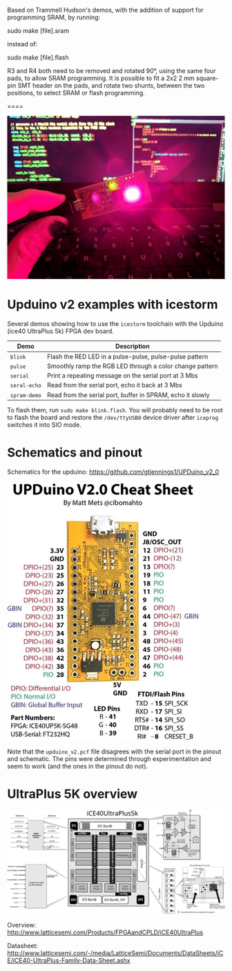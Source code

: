 Based on Trammell Hudson's demos, with the addition of support for programming SRAM, by running:

  sudo make [file].sram

instead of:

  sudo make [file].flash

R3 and R4 both need to be removed and rotated 90°, using the same four pads, to allow SRAM programming.  It is possible to fit a 2x2 2 mm square-pin SMT header on the pads, and rotate two shunts, between the two positions, to select SRAM or flash programming.

====

![Upduino v2 RGB LEd](images/led.jpg)

Upduino v2 examples with icestorm
====

Several demos showing how to use the `icestorm` toolchain with the
Upduino (ice40 UltraPlus 5k) FPGA dev board.

| Demo | Description |
|------|-------------|
| `blink` | Flash the RED LED in a pulse-pulse, pulse-pulse pattern |
| `pulse` | Smoothly ramp the RGB LED through a color change pattern |
| `serial` | Print a repeating message on the serial port at 3 Mbs |
| `seral-echo` | Read from the serial port, echo it back at 3 Mbs |
| `spram-demo` | Read from the serial port, buffer in SPRAM, echo it slowly |

To flash them, run `sudo make blink.flash`.
You will probably need to be root to flash the board and restore the
`/dev/ttyUSB0` device driver after `iceprog` switches it into SIO mode.


Schematics and pinout
====

Schematics for the upduino: https://github.com/gtjennings1/UPDuino_v2_0

![Upduino v2 pinout by Matt Mets](images/pinout.jpg)

Note that the `upduino_v2.pcf` file disagrees with the serial port in
the pinout and schematic.  The pins were determined through experimentation
and seem to work (and the ones in the pinout do not).

UltraPlus 5K overview
===

![Block diagram](images/up5k.svg)

Overview: http://www.latticesemi.com/Products/FPGAandCPLD/iCE40UltraPlus

Datasheet: http://www.latticesemi.com/-/media/LatticeSemi/Documents/DataSheets/iCE/iCE40-UltraPlus-Family-Data-Sheet.ashx

